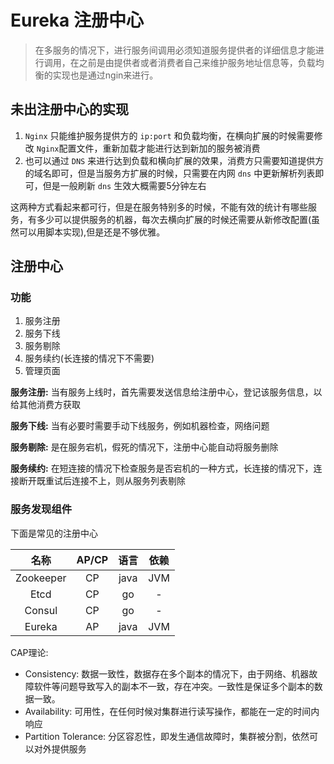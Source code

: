 # Eureka 注册中心
> 在多服务的情况下，进行服务间调用必须知道服务提供者的详细信息才能进行调用，在之前是由提供者或者消费者自己来维护服务地址信息等，负载均衡的实现也是通过ngin来进行。


## 未出注册中心的实现

1. `Nginx` 只能维护服务提供方的 `ip:port` 和负载均衡，在横向扩展的时候需要修改 `Nginx`配置文件，重新加载才能进行达到新加的服务被消费
2. 也可以通过 `DNS` 来进行达到负载和横向扩展的效果，消费方只需要知道提供方的域名即可，但是当服务方扩展的时候，只需要在内网 `dns` 中更新解析列表即可，但是一般刷新 `dns` 生效大概需要5分钟左右

这两种方式看起来都可行，但是在服务特别多的时候，不能有效的统计有哪些服务，有多少可以提供服务的机器，每次去横向扩展的时候还需要从新修改配置(虽然可以用脚本实现),但是还是不够优雅。



## 注册中心

### 功能

1. 服务注册
2. 服务下线
3. 服务剔除
4. 服务续约(长连接的情况下不需要)
5. 管理页面

**服务注册:** 当有服务上线时，首先需要发送信息给注册中心，登记该服务信息，以给其他消费方获取

**服务下线:** 当有必要时需要手动下线服务，例如机器检查，网络问题

**服务剔除:** 是在服务宕机，假死的情况下，注册中心能自动将服务删除

**服务续约:** 在短连接的情况下检查服务是否宕机的一种方式，长连接的情况下，连接断开既重试后连接不上，则从服务列表剔除



### 服务发现组件

下面是常见的注册中心

|名称|AP/CP|语言|依赖|
|:----:|:-----:|:----:|:---:|
|Zookeeper|CP|java|JVM|
|Etcd|CP|go|-|
|Consul|CP|go|-|
|Eureka|AP|java|JVM|

CAP理论:
- Consistency: 数据一致性，数据存在多个副本的情况下，由于网络、机器故障软件等问题导致写入的副本不一致，存在冲突。一致性是保证多个副本的数据一致。
- Availability: 可用性，在任何时候对集群进行读写操作，都能在一定的时间内响应
- Partition Tolerance: 分区容忍性，即发生通信故障时，集群被分割，依然可以对外提供服务


























